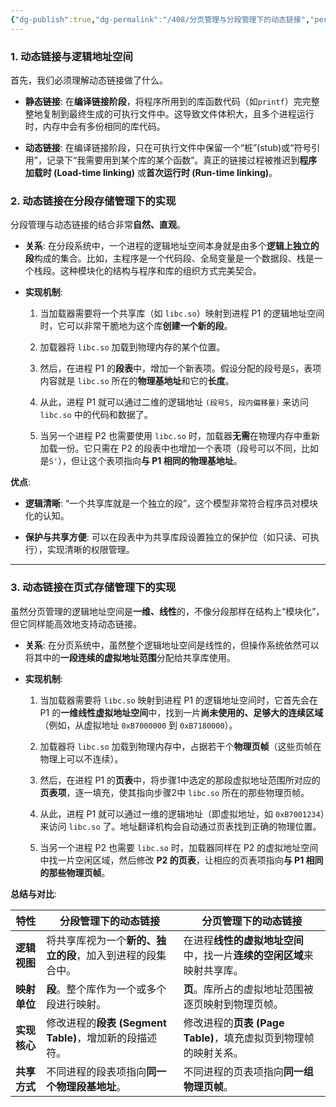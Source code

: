 ```yaml
---
{"dg-publish":true,"dg-permalink":"/408/分页管理与分段管理下的动态链接","permalink":"/408/分页管理与分段管理下的动态链接/"}
---
```



### 1. 动态链接与逻辑地址空间

首先，我们必须理解动态链接做了什么。

- **静态链接**: 在**编译链接阶段**，将程序所用到的库函数代码（如`printf`）完完整整地复制到最终生成的可执行文件中。这导致文件体积大，且多个进程运行时，内存中会有多份相同的库代码。
    
- **动态链接**: 在编译链接阶段，只在可执行文件中保留一个“桩”(stub)或“符号引用”，记录下“我需要用到某个库的某个函数”。真正的链接过程被推迟到**程序加载时 (Load-time linking)** 或**首次运行时 (Run-time linking)**。

### 2. 动态链接在分段存储管理下的实现

分段管理与动态链接的结合非常**自然、直观**。

- **关系**: 在分段系统中，一个进程的逻辑地址空间本身就是由多个**逻辑上独立的段**构成的集合。比如，主程序是一个代码段、全局变量是一个数据段、栈是一个栈段。这种模块化的结构与程序和库的组织方式完美契合。
    
- **实现机制**:
    
    1. 当加载器需要将一个共享库（如 `libc.so`）映射到进程 P1 的逻辑地址空间时，它可以非常干脆地为这个库**创建一个新的段**。
        
    2. 加载器将 `libc.so` 加载到物理内存的某个位置。
        
    3. 然后，在进程 P1 的**段表**中，增加一个新表项。假设分配的段号是`S`，表项内容就是 `libc.so` 所在的**物理基地址**和它的**长度**。
        
    4. 从此，进程 P1 就可以通过二维的逻辑地址 `(段号S, 段内偏移量)` 来访问 `libc.so` 中的代码和数据了。
        
    5. 当另一个进程 P2 也需要使用 `libc.so` 时，加载器**无需**在物理内存中重新加载一份。它只需在 P2 的段表中也增加一个表项（段号可以不同，比如是`S'`），但让这个表项指向**与 P1 相同的物理基地址**。
        

**优点**:

- **逻辑清晰**: “一个共享库就是一个独立的段”，这个模型非常符合程序员对模块化的认知。
    
- **保护与共享方便**: 可以在段表中为共享库段设置独立的保护位（如只读、可执行），实现清晰的权限管理。
    

---

### 3. 动态链接在页式存储管理下的实现

虽然分页管理的逻辑地址空间是**一维、线性**的，不像分段那样在结构上“模块化”，但它同样能高效地支持动态链接。

- **关系**: 在分页系统中，虽然整个逻辑地址空间是线性的，但操作系统依然可以将其中的**一段连续的虚拟地址范围**分配给共享库使用。
    
- **实现机制**:
    
    1. 当加载器需要将 `libc.so` 映射到进程 P1 的逻辑地址空间时，它首先会在 P1 的**一维线性虚拟地址空间**中，找到一片**尚未使用的、足够大的连续区域**（例如，从虚拟地址 `0xB7000000` 到 `0xB7180000`）。
        
    2. 加载器将 `libc.so` 加载到物理内存中，占据若干个**物理页帧**（这些页帧在物理上可以不连续）。
        
    3. 然后，在进程 P1 的**页表**中，将步骤1中选定的那段虚拟地址范围所对应的**页表项**，逐一填充，使其指向步骤2中 `libc.so` 所在的那些物理页帧。
        
    4. 从此，进程 P1 就可以通过一维的逻辑地址（即虚拟地址，如 `0xB7001234`）来访问 `libc.so` 了。地址翻译机构会自动通过页表找到正确的物理位置。
        
    5. 当另一个进程 P2 也需要 `libc.so` 时，加载器同样在 P2 的虚拟地址空间中找一片空闲区域，然后修改 **P2 的页表**，让相应的页表项指向**与 P1 相同的那些物理页帧**。
        

**总结与对比**:

|特性|分段管理下的动态链接|分页管理下的动态链接|
|---|---|---|
|**逻辑视图**|将共享库视为一个**新的、独立的段**，加入到进程的段集合中。|在进程**线性的虚拟地址空间**中，找一片**连续的空闲区域**来映射共享库。|
|**映射单位**|**段**。整个库作为一个或多个段进行映射。|**页**。库所占的虚拟地址范围被逐页映射到物理页帧。|
|**实现核心**|修改进程的**段表 (Segment Table)**，增加新的段描述符。|修改进程的**页表 (Page Table)**，填充虚拟页到物理帧的映射关系。|
|**共享方式**|不同进程的段表项指向**同一个物理段基地址**。|不同进程的页表项指向**同一组物理页帧**。|
